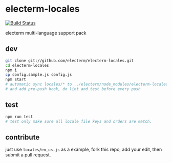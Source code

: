 # electerm-locales

[![Build Status](https://travis-ci.org/electerm/electerm-locales.svg?branch=release)](https://travis-ci.org/electerm/electerm-locales)

electerm multi-language support pack

## dev

```bash
git clone git://github.com/electerm/electerm-locales.git
cd electerm-locales
npm i
cp config.sample.js config.js
npm start
# automatic sync locales/* to ../electerm/node_modules/electerm-locales/locales/ for test
# and add pre-push hook, do lint and test before every push
```
## test
```bash
npm run test
# test only make sure all locale file keys and orders are match.
```

## contribute

just use `locales/en_us.js` as a example, fork this repo, add your edit, then submit a pull request.

